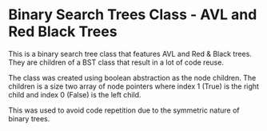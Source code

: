 # Binary Search Trees Class - AVL and Red Black Trees

This is a binary search tree class that features AVL and Red & Black trees. They are children of a BST class that result in a lot of code reuse.

The class was created using boolean abstraction as the node children. The children is a size two array of node pointers where index 1 (True) is the right child and index 0 (False) is the left child.

This was used to avoid code repetition due to the symmetric nature of binary trees.
